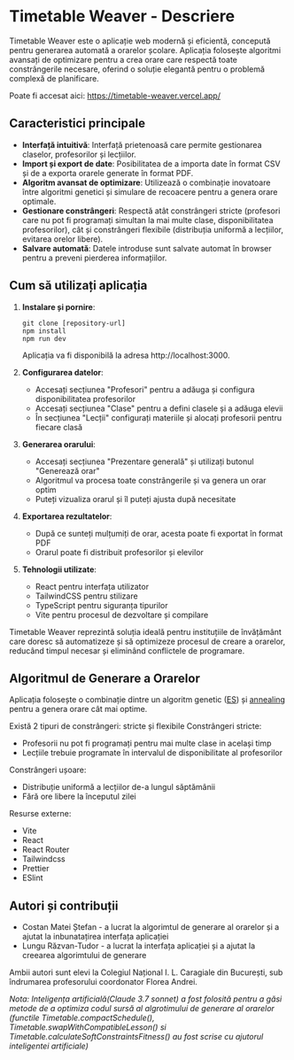 # Timetable Weaver - Descriere

Timetable Weaver este o aplicație web modernă și eficientă, concepută pentru generarea automată a orarelor școlare. Aplicația folosește algoritmi avansați de optimizare pentru a crea orare care respectă toate constrângerile necesare, oferind o soluție elegantă pentru o problemă complexă de planificare.

Poate fi accesat aici: https://timetable-weaver.vercel.app/

## Caracteristici principale

- **Interfață intuitivă**: Interfață prietenoasă care permite gestionarea claselor, profesorilor și lecțiilor.
- **Import și export de date**: Posibilitatea de a importa date în format CSV și de a exporta orarele generate în format PDF.
- **Algoritm avansat de optimizare**: Utilizează o combinație inovatoare între algoritmi genetici și simulare de recoacere pentru a genera orare optimale.
- **Gestionare constrângeri**: Respectă atât constrângeri stricte (profesori care nu pot fi programați simultan la mai multe clase, disponibilitatea profesorilor), cât și constrângeri flexibile (distribuția uniformă a lecțiilor, evitarea orelor libere).
- **Salvare automată**: Datele introduse sunt salvate automat în browser pentru a preveni pierderea informațiilor.

## Cum să utilizați aplicația

1. **Instalare și pornire**:

   ```
   git clone [repository-url]
   npm install
   npm run dev
   ```

   Aplicația va fi disponibilă la adresa http://localhost:3000.

2. **Configurarea datelor**:

   - Accesați secțiunea "Profesori" pentru a adăuga și configura disponibilitatea profesorilor
   - Accesați secțiunea "Clase" pentru a defini clasele și a adăuga elevii
   - În secțiunea "Lecții" configurați materiile și alocați profesorii pentru fiecare clasă

3. **Generarea orarului**:

   - Accesați secțiunea "Prezentare generală" și utilizați butonul "Generează orar"
   - Algoritmul va procesa toate constrângerile și va genera un orar optim
   - Puteți vizualiza orarul și îl puteți ajusta după necesitate

4. **Exportarea rezultatelor**:

   - După ce sunteți mulțumiți de orar, acesta poate fi exportat în format PDF
   - Orarul poate fi distribuit profesorilor și elevilor

5. **Tehnologii utilizate**:
   - React pentru interfața utilizator
   - TailwindCSS pentru stilizare
   - TypeScript pentru siguranța tipurilor
   - Vite pentru procesul de dezvoltare și compilare

Timetable Weaver reprezintă soluția ideală pentru instituțiile de învățământ care doresc să automatizeze și să optimizeze procesul de creare a orarelor, reducând timpul necesar și eliminând conflictele de programare.

## Algoritmul de Generare a Orarelor

Aplicația folosește o combinație dintre un algoritm genetic ([ES](https://en.wikipedia.org/wiki/Evolution_strategy)) și [annealing](https://en.wikipedia.org/wiki/Simulated_annealing) pentru a genera orare cât mai optime.

Există 2 tipuri de constrângeri: stricte și flexibile
Constrângeri stricte:

- Profesorii nu pot fi programați pentru mai multe clase in același timp
- Lecțiile trebuie programate în intervalul de disponibilitate al profesorilor

Constrângeri ușoare:

- Distribuție uniformă a lecțiilor de-a lungul săptămânii
- Fără ore libere la începutul zilei

Resurse externe:
- Vite
- React
- React Router
- Tailwindcss
- Prettier
- ESlint


## Autori și contribuții

- Costan Matei Ștefan - a lucrat la algorimtul de generare al orarelor și a ajutat la inbunatațirea interfața aplicației
- Lungu Răzvan-Tudor - a lucrat la interfața aplicației și a ajutat la creearea algorimtului de generare

Ambii autori sunt elevi la Colegiul Național I. L. Caragiale din București, sub îndrumarea profesorului coordonator Florea Andrei.

_Nota: Inteligența artificială(Claude 3.7 sonnet) a fost folosită pentru a găsi metode de a optimiza codul sursă al algrotimului de generare al orarelor (functile Timetable.compactSchedule(), Timetable.swapWithCompatibleLesson() si Timetable.calculateSoftConstraintsFitness() au fost scrise cu ajutorul inteligentei artificiale)_

